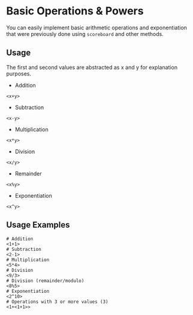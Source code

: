 # Basic Operations & Powers
You can easily implement basic arithmetic operations and exponentiation that were previously done using `scoreboard` and other methods.

## Usage
The first and second values are abstracted as x and y for explanation purposes.

- Addition
```
<x+y>
```
- Subtraction
```
<x-y>
```
- Multiplication
```
<x*y>
```
- Division
```
<x/y>
```
- Remainder
```
<x%y>
```
- Exponentiation
```
<x^y>
```

## Usage Examples
```
# Addition
<1+1>
# Subtraction
<2-1>
# Multiplication
<5*4>
# Division
<9/3>
# Division (remainder/modulo)
<8%5>
# Exponentiation
<2^10>
# Operations with 3 or more values (3)
<1+<1+1>>
```
